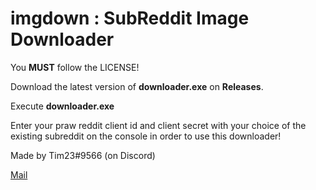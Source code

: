 # imgdown : SubReddit Image Downloader
You **MUST** follow the LICENSE!

Download the latest version of **downloader.exe** on **Releases**.

Execute **downloader.exe**

Enter your praw reddit client id and client secret with your choice of the existing subreddit on the console in order to use this downloader!

Made by Tim23#9566 (on Discord)

[Mail](mailto:info@endbot.kro.kr)
